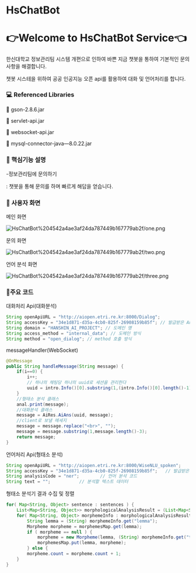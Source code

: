 # HsChatBot

# 👉Welcome to HsChatBot Service👈

한신대학교 정보관리팀 시스템 개편으로 인하여 바쁜 지금 챗봇을 통하여 기본적인 문의사항을 해결합니다.

챗봇 시스테을 위하여 공공 인공지능 오픈 api를 활용하여 대화 및 언어처리를 합니다.

### 💻 Referenced Libraries

👀 gson-2.8.6.jar

👀 servlet-api.jar

👀 websocket-api.jar

👀 mysql-connector-java—8.0.22.jar

### 📎 핵심기능 설명

-정보관리팀에 문의하기

: 챗봇을 통해 문의를 하며 빠르게 해답을 얻습니다.

### 🌱 사용자 화면

메인 화면

![HsChatBot%204542a4ae3af24da787449b167779ab2f/one.png](HsChatBot%204542a4ae3af24da787449b167779ab2f/one.png)

문의 화면

![HsChatBot%204542a4ae3af24da787449b167779ab2f/two.png](HsChatBot%204542a4ae3af24da787449b167779ab2f/two.png)

언어 분석 화면

![HsChatBot%204542a4ae3af24da787449b167779ab2f/three.png](HsChatBot%204542a4ae3af24da787449b167779ab2f/three.png)

### 🐳주요 코드

대화처리 Api(대화분석) 

```java
String openApiURL = "http://aiopen.etri.re.kr:8000/Dialog";
String accessKey = "34e1d871-d35a-4cb0-825f-26908159b85f"; // 발급받은 API Key
String domain = "HANSHIN_AI_PROJECT"; // 도메인 명
String access_method = "internal_data"; // 도메인 방식
String method = "open_dialog"; // method 호출 방식
```

messageHandler(WebSocket)

```java
@OnMessage
public String handleMessage(String message) {
	if(i==0) {
		i++;
		// 하나의 채팅당 하나의 uuid로 세션을 관리한다
		uuid = intro.Info()[0].substring(1,(intro.Info()[0].length()-1));
	}
	//형태소 분석 클래스
	anal.print(message); 
	//대화분석 클래스
	message = AiRes.AiAns(uuid, message);
	//client로 보낼 메세지
	message = message.replace("<br>", "");
	message = message.substring(1,message.length()-3);
	return message;
}
```

언어처리 Api(형태소 분석)

```java
String openApiURL = "http://aiopen.etri.re.kr:8000/WiseNLU_spoken";         
String accessKey = "34e1d871-d35a-4cb0-825f-26908159b85f";   // 발급받은 API Key
String analysisCode = "ner";        // 언어 분석 코드
String text = "";           // 분석할 텍스트 데이터
```

형태소 분석기 결과 수집 및 정렬

```java
for( Map<String, Object> sentence : sentences ) {
    List<Map<String, Object>> morphologicalAnalysisResult = (List<Map<String, Object>>) sentence.get("morp");
    for( Map<String, Object> morphemeInfo : morphologicalAnalysisResult ) {
        String lemma = (String) morphemeInfo.get("lemma");
        Morpheme morpheme = morphemesMap.get(lemma);
        if ( morpheme == null ) {
            morpheme = new Morpheme(lemma, (String) morphemeInfo.get("type"), 1);
            morphemesMap.put(lemma, morpheme);
        } else {
        morpheme.count = morpheme.count + 1;
    }
}
```